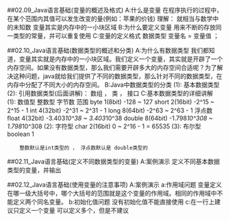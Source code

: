 ##02.09_Java语言基础(变量的概述及格式)
	A:什么是变量
		在程序执行的过程中，在某个范围内其值可以发生改变的量(例如：苹果的价钱)
		理解： 就相当与数学中的未知数
		变量其实是内存中的一小块区域
	B:为什么要定义变量
		用来不断的存放同一类型的常量，并可以重复使用
	C:变量的定义格式
		数据类型 变量名 = 变量值 ；		


##02.10_Java语言基础(数据类型的概述和分类)
	A:为什么有数据类型
		我们都知道，变量其实就是内存中的一小块区域。我们定义一个变量，其实就是开辟了一个内存空间。如果没有数据类型，那么我们需要开辟多大的内存空间合适呢？为了解决这种问题，java就给我们提供了不同的数据类型，那么针对不同的数据类型，在内存中分配了不同大小的内存空间。
	B:Java中数据类型的分类
		(1): 基本数据类型
		(2): 引用数据类型(后面讲解)： 数组 ， 类 ， 接口
	C:基本数据类型的详细讲解
		(1): 数值型
				整数型			字节数			范围
					  byte 		 1(8bit)       -128  ~  127
					  short		 2(16bit)	   -2^15 ~  2^15 - 1
					  int		 4(32bit)      -2^31 ~  2^31 - 1
					  long		 8(64bit)      -2^63 ~  2^63 - 1
				浮点数
					 float       4(32bit)      -3.403*10^38  ~ 3.403*10^38
					 double      8(64bit) 	   -1.798*10^308 ~ 1.798*10^308
		(2): 字符型   char        2(16bit)	   0 ~ 2^16 - 1 = 65535
		(3): 布尔型   boolean     1

		整数默认是int类型的 ， 浮点数默认是 double类型的

##02.11_Java语言基础(定义不同数据类型的变量)
	A:案例演示
		定义不同基本数据类型的变量，并输出

##02.12_Java语言基础(使用变量的注意事项)
	A:案例演示
		a:作用域问题
			变量定义在哪一级大括号中，哪个大括号的范围就是这个变量的作用域。相同的作用域中不能定义两个同名变量。
		b:初始化值问题
			没有初始化值不能直接使用
		c:在一行上建议只定义一个变量
			可以定义多个，但是不建议